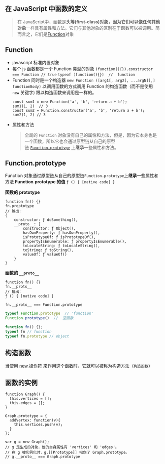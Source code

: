 ## 在 JavaScript 中函数的定义
  > 在 JavaScript中，函数是**头等(**first-class**)**对象，因为它们可以像任何其他**对象**一样具有属性和方法。它们与其他对象的区别在于函数可以被调用。简而言之，它们是[Function](https://developer.mozilla.org/zh-cn/JavaScript/Reference/Global_Objects/Function "zh-cn/Core_JavaScript_1.5_Reference/Global_Objects/Function")对象

## Function
- javascript 标准内置对象
- 每个 js 函数都是一个 Function 类型的对象
  `(function(){}).constructor === Function // true`
  `typeof (function(){})  //  function`
- Function 同时是一个构造器
  `new Function ([arg1[, arg2[, ...argN]],] functionBody)`
  以调用函数的方式调用 Function 的构造函数（而不是使用 `new` 关键字) 跟以构造函数来调用是一样的。
  ```
  const sum1 = new Function('a', 'b', 'return a + b');
  sum1(1, 2)  // 3
  const sum2 = Function.constructor('a', 'b', 'return a + b');
  sum2(1, 2) // 3
  ```
- 属性和方法
  > 全局的 `Function` 对象没有自己的属性和方法，但是，因为它本身也是一个函数，所以它也会通过原型链从自己的原型链 [`Function.prototype`](https://developer.mozilla.org/zh-CN/docs/Web/JavaScript/Reference/Global_Objects/Function/prototype) 上**继承**一些属性和方法。


## Function.prototype
  Function 对象通过原型链从自己的原型链`Function.prototype`上**继承**一些属性和方法
  **Function.prototype 的值**
`ƒ () { [native code] }`

**函数的 prototype**
```
function fn() {}
fn.proptotype 
// 输出：
{
    constructor: ƒ doSomething(),
    __proto__: {
        constructor: ƒ Object(),
        hasOwnProperty: ƒ hasOwnProperty(),
        isPrototypeOf: ƒ isPrototypeOf(),
        propertyIsEnumerable: ƒ propertyIsEnumerable(),
        toLocaleString: ƒ toLocaleString(),
        toString: ƒ toString(),
        valueOf: ƒ valueOf()
    }
}
```
**函数的 `__proto__`**
```
function fn() {}
fn.__proto__
// 输出：
ƒ () { [native code] }

fn.__proto__ === Function.prototype
```

```javascript
typeof Function.prototype  // 'function'
Function.prototype()  //  空函数

function fn() {};
typeof fn // function
typeof fn.prototype // object
```
## 构造函数
当使用 [new 操作符](https://developer.mozilla.org/zh-CN/docs/Web/JavaScript/Reference/Operators/new) 来作用这个函数时，它就可以被称为构造方法（`构造函数`）

## 函数的实例
```
function Graph() {
  this.vertices = [];
  this.edges = [];
}

Graph.prototype = {
  addVertex: function(v){
    this.vertices.push(v);
  }
};

var g = new Graph();
// g 是生成的对象，他的自身属性有 'vertices' 和 'edges'。
// 在 g 被实例化时，g.[[Prototype]] 指向了 Graph.prototype。
// g.__proto__ === Graph.prototype
```
